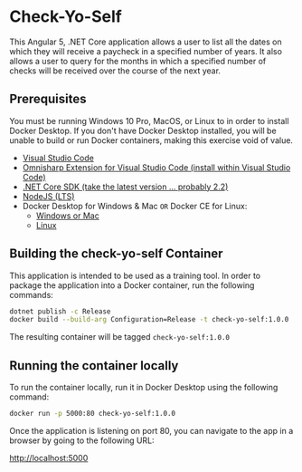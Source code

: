 # Check-Yo-Self

This Angular 5, .NET Core application allows a user to list all the dates
on which they will receive a paycheck in a specified number of years.
It also allows a user to query for the months in which a specified
number of checks will be received over the course of the next year.

## Prerequisites

You must be running Windows 10 Pro, MacOS, or Linux to in order to install Docker Desktop.
If you don't have Docker Desktop installed, you will be unable to build or run
Docker containers, making this exercise void of value.

* [Visual Studio Code](https://code.visualstudio.com/download)
* [Omnisharp Extension for Visual Studio Code (install within Visual Studio Code)](https://github.com/OmniSharp/omnisharp-vscode/blob/master/debugger.md)
* [.NET Core SDK (take the latest version ... probably 2.2)](https://dotnet.microsoft.com/download)
* [NodeJS (LTS)](https://nodejs.org/en/download/)
* Docker Desktop for Windows & Mac `OR` Docker CE for Linux:
    * [Windows or Mac](https://www.docker.com/products/docker-desktop)
    * [Linux](https://docs.docker.com/install/)

## Building the check-yo-self Container

This application is intended to be used as a training tool.
In order to package the application into a Docker container,
run the following commands:

```bash
dotnet publish -c Release
docker build --build-arg Configuration=Release -t check-yo-self:1.0.0 .
```

The resulting container will be tagged `check-yo-self:1.0.0`

## Running the container locally

To run the container locally, run it in Docker Desktop using the following command:

```bash
docker run -p 5000:80 check-yo-self:1.0.0
```

Once the application is listening on port 80, you can navigate to the app
in a browser by going to the following URL:

[http://localhost:5000](http://localhost:5000)

